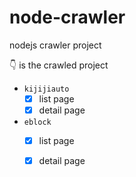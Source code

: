 # node-crawler

nodejs crawler project

👇 is the crawled project

- `kijijiauto`
  - [x] list page
  - [x] detail page
- `eblock`
  - [x] list page
  - [x] detail page
  